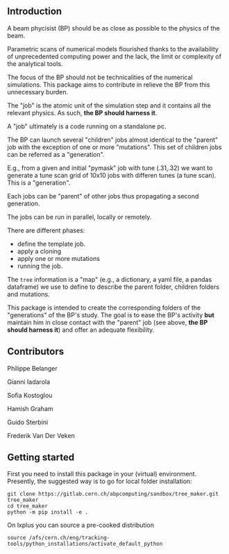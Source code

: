 ## Introduction
A beam phycisist (BP) should be as close as possible to the physics of the beam.

Parametric scans of numerical models flourished thanks to the availability 
of unprecedented computing power and the lack, the limit or complexity of the analytical tools. 

The focus of the BP should not be technicalities of the numerical simulations.
This package aims to contribute in relieve the BP from this unnecessary burden.

The "job" is the atomic unit of the simulation step and it contains all the relevant physics. 
As such, **the BP should harness it**.

A "job" ultimately is a code running on a standalone pc.

The BP can launch several "children" jobs almost identical to the "parent" job with the exception of one or more "mutations".
This set of children jobs can be referred as a "generation".

E.g., from a given and initial "pymask" job with tune (.31,.32) we want to generate a tune scan grid of 10x10 jobs with differen tunes (a tune scan). 
This is a "generation".

Each jobs can be "parent" of other jobs thus propagating a second generation.

The jobs can be run in parallel, locally or remotely.

There are different phases:
- define the template job.
- apply a cloning
- apply one or more mutations
- running the job.

The `tree` information is a "map" (e.g., a dictionary, a yaml file, a pandas dataframe) we use to define to describe the parent folder, children folders and mutations.

This package is intended to create the corresponding folders of the "generations" of the BP's study. The goal is to ease the BP's activity **but** maintain him in close contact with the "parent" job (see above, **the BP should harness it**) and offer an adequate flexibility.

## Contributors

Philippe Belanger

Gianni Iadarola

Sofia Kostoglou

Hamish Graham

Guido Sterbini

Frederik Van Der Veken

## Getting started

First you need to install this package in your (virtual) environment. Presently, the suggested way is to go for local folder installation:
```
git clone https://gitlab.cern.ch/abpcomputing/sandbox/tree_maker.git tree_maker
cd tree_maker
python -m pip install -e .
```

On lxplus you can source a pre-cooked distribution
```
source /afs/cern.ch/eng/tracking-tools/python_installations/activate_default_python
```
